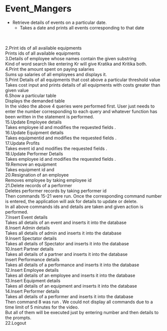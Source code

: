 # Event_Mangers
- Retrieve details of events on a particular date.
  - Takes a date and prints all events corresponding to that date
  
<br>
<br>2.Print ids of all available equipments
<br>Prints ids of all available equipments
<br>3.Details of employee whose names contain the given substring
<br>Kind of word search like entering Kr will give Kratika and Kritika both.
<br>4.Print the amount spent on paying salaries
<br>Sums up salaries of all employees and displays it.
<br>5.Print Details of all equipments that cost above a particular threshold value
<br>Takes cost input and prints details of all equipments with costs greater than given value
<br>6.Show a particular table
<br>Displays the demanded table
<br>In the video the above 4 queries were performed first. User just needs to enter the number corresponding to each query and whatever function has been written in the statement is performed.
<br>15.Update Employee details
<br>Takes employee id and modifies the requested fields .
<br>16.Update Equipment details
<br>Takes equipmentid and modifies the requested fields .
<br>17.Update Profits
<br>Takes event id and modifies the requested fields .
<br>18.Update Performer Details
<br>Takes employee id and modifies the requested fields .
<br>19.Remove an equipment
<br>Takes equipment id and
<br>20.Resignation of an employee
<br>Removes employee by taking employee id
<br>21.Delete records of a performer
<br>Deletes performer records by taking performer id
<br>Then commands 15-21 were run. Once the corresponding command number is entered, the application will ask for details to update or delete.
<br>In all above commands ids and details are taken and given action is performed.
<br>7.Insert Event details
<br>Takes all details of an event and inserts it into the database
<br>8.Insert Admin details
<br>Takes all details of admin and inserts it into the database
<br>9.Insert Spectator details
<br>Takes all details of Spectator and inserts it into the database
<br>10.Insert Partner details
<br>Takes all details of a partner and inserts it into the database
<br>Insert Performance details
<br>Takes all details of a performance and inserts it into the database
<br>12.Insert Employee details
<br>Takes all details of an employee and inserts it into the database
<br>13.Insert Equipment details
<br>Takes all details of an equipment and inserts it into the database
<br>14.Insert Performer details
<br>Takes all details of a performer and inserts it into the database
<br>Then command 8 was run . We could not display all commands due to a time limit of 5 minutes for the video.
<br>But all of them will be executed just by entering number and then details to the prompts.
<br>22.Logout

